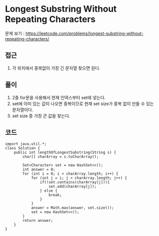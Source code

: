 # Longest Substring Without Repeating Characters

문제 보기 : <https://leetcode.com/problems/longest-substring-without-repeating-characters/>

## 접근 

1. 각 위치에서 중복없이 가장 긴 문자열 찾으면 된다.

## 풀이 

1. 2중 for문을 사용해서 현재 인덱스부터 set에 넣는다.
2. set에 이미 있는 값이 나오면 중복이므로 현재 set size가 중복 없이 만들 수 있는 문자열이다.
3. set size 중 가장 큰 값을 찾는다.

## 코드

```
import java.util.*;
class Solution {
    public int lengthOfLongestSubstring(String s) {
        char[] charArray = s.toCharArray();

        Set<Character> set = new HashSet<>();
        int answer = 0;
        for (int i = 0; i < charArray.length; i++) {
            for (int j = i; j < charArray.length; j++) {
                if(!set.contains(charArray[j])){
                    set.add(charArray[j]);
                } else {
                    break;
                }
            }
            answer = Math.max(answer, set.size());
            set = new HashSet<>();
        }
        return answer;
    }
}
```